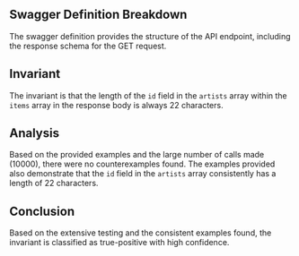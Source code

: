 ## Swagger Definition Breakdown
The swagger definition provides the structure of the API endpoint, including the response schema for the GET request.

## Invariant
The invariant is that the length of the `id` field in the `artists` array within the `items` array in the response body is always 22 characters.

## Analysis
Based on the provided examples and the large number of calls made (10000), there were no counterexamples found. The examples provided also demonstrate that the `id` field in the `artists` array consistently has a length of 22 characters.

## Conclusion
Based on the extensive testing and the consistent examples found, the invariant is classified as true-positive with high confidence.
